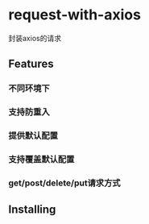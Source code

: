 # request-with-axios
封装axios的请求

## Features

### 不同环境下
### 支持防重入
### 提供默认配置
### 支持覆盖默认配置
### get/post/delete/put请求方式


## Installing